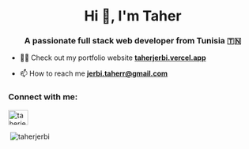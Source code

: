 <h1 align="center">Hi 👋, I'm Taher</h1>
<h3 align="center">A passionate full stack web developer from Tunisia 🇹🇳</h3>

- 👨‍💻 Check out my portfolio website **[taherjerbi.vercel.app](https://taherjerbi.vercel.app)**

- 📫 How to reach me **jerbi.taherr@gmail.com**

<h3 align="left">Connect with me:</h3>
<p align="left">
<a href="https://linkedin.com/in/taherjerbi" target="blank"><img align="center" src="https://raw.githubusercontent.com/rahuldkjain/github-profile-readme-generator/master/src/images/icons/Social/linked-in-alt.svg" alt="taherjerbi" height="30" width="40" /></a>
</p>

<p>&nbsp;<img align="center" src="https://github-readme-stats.vercel.app/api?username=taherjerbi&show_icons=true&locale=en" alt="taherjerbi" /></p>
